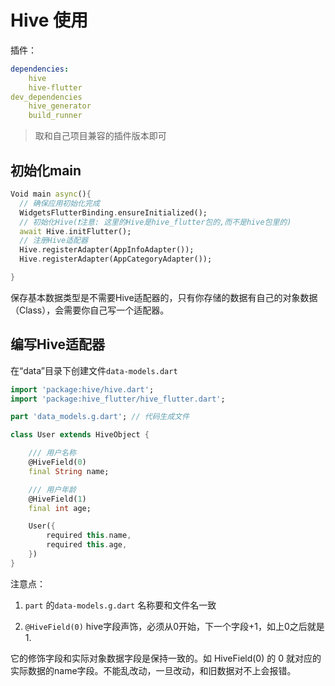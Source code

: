
# Hive 使用

插件：
```yaml
dependencies:
	hive
	hive-flutter
dev_dependencies
	hive_generator
	build_runner
```
> 取和自己项目兼容的插件版本即可


## 初始化main

```dart
Void main async(){
  // 确保应用初始化完成
  WidgetsFlutterBinding.ensureInitialized();
  // 初始化Hive(❗注意: 这里的Hive是hive_flutter包的,而不是hive包里的)
  await Hive.initFlutter();
  // 注册Hive适配器
  Hive.registerAdapter(AppInfoAdapter());
  Hive.registerAdapter(AppCategoryAdapter());

}
```

保存基本数据类型是不需要Hive适配器的，只有你存储的数据有自己的对象数据（Class），会需要你自己写一个适配器。

## 编写Hive适配器

在“data”目录下创建文件`data-models.dart`

```dart
import 'package:hive/hive.dart';
import 'package:hive_flutter/hive_flutter.dart';

part 'data_models.g.dart'; // 代码生成文件

class User extends HiveObject {

	/// 用户名称
	@HiveField(0)
	final String name;

	/// 用户年龄
	@HiveField(1)
	final int age;

	User({
		required this.name,
		required this.age,
	})
}
```

注意点：
1. `part` 的`data-models.g.dart` 名称要和文件名一致

2. `@HiveField(0)` hive字段声饰，必须从0开始，下一个字段+1，如上0之后就是1.

它的修饰字段和实际对象数据字段是保持一致的。如 HiveField(0) 的 0 就对应的实际数据的name字段。不能乱改动，一旦改动，和旧数据对不上会报错。